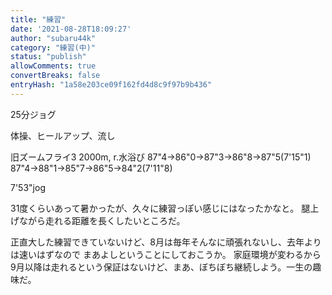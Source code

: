 ```yaml
---
title: "練習"
date: '2021-08-28T18:09:27'
author: "subaru44k"
category: "練習(中)"
status: "publish"
allowComments: true
convertBreaks: false
entryHash: "1a58e203ce09f162fd4d8c9f97b9b436"
---
```

25分ジョグ

体操、ヒールアップ、流し

旧ズームフライ3
2000m, r.水浴び
87"4→86"0→87"3→86"8→87"5(7'15"1)
87"4→88"1→85"7→86"5→84"2(7'11"8)

7'53"jog

31度くらいあって暑かったが、久々に練習っぽい感じにはなったかなと。
腿上げながら走れる距離を長くしたいところだ。

正直大した練習できていないけど、8月は毎年そんなに頑張れないし、去年よりは速いはずなので
まあよしということにしておこうか。
家庭環境が変わるから9月以降は走れるという保証はないけど、まあ、ぼちぼち継続しよう。一生の趣味だ。
